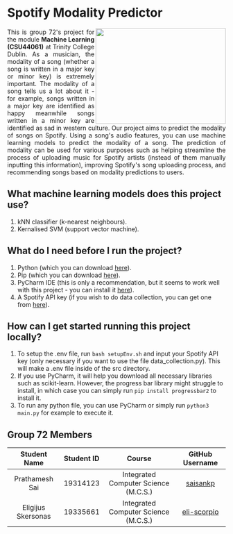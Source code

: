 # Spotify Modality Predictor

<img align="right" src="https://cdn.dribbble.com/users/411475/screenshots/13544773/media/ea8bb04d924af2ada6c128ce8d234442.jpg?compress=1&resize=1600x1200&vertical=top" width="300" height="220">
<p align=justify>
 This is group 72's project for the module <strong>Machine Learning (CSU44061)</strong> at Trinity College Dublin. As a musician, the modality of a song (whether a song is written in a major key or minor key) is extremely important. The modality of a song tells us a lot about it - for example, songs written in a major key are identified as happy meanwhile songs written in a minor key are identified as sad in western culture. Our project aims to predict the modality of songs on Spotify. Using a song's audio features, you can use machine learning models to predict the modality of a song. The prediction of modality can be used for various purposes such as helping streamline the process of uploading music for Spotify artists (instead of them manually inputting this information), improving Spotify's song uploading process, and recommending songs based on modality predictions to users.</i>
</p>

## What machine learning models does this project use?

  1. kNN classifier (k-nearest neighbours).
  2. Kernalised SVM (support vector machine).
  
  
## What do I need before I run the project?

  1. Python (which you can download [here][PythonDownload]).
  2. Pip (which you can download [here][PipDownload]).
  3. PyCharm IDE (this is only a recommendation, but it seems to work well with this project - you can install it [here][PyCharmDownload]).
  3. A Spotify API key (if you wish to do data collection, you can get one from [here][SpotifyAPIKey]).

## How can I get started running this project locally?
  1. To setup the .env file, run `bash setupEnv.sh` and input your Spotify API key (only necessary if you want to use the file data_collection.py). This will make a .env file inside of the src directory.
  2. If you use PyCharm, it will help you download all necessary libraries such as scikit-learn. However, the progress bar library might struggle to install, in which case you can simply run `pip install progressbar2` to install it.
  3. To run any python file, you can use PyCharm or simply run `python3 main.py` for example to execute it.

## Group 72 Members

|    Student Name    | Student ID |                Course                |      GitHub Username       |
|:------------------:|:----------:|:------------------------------------:|:--------------------------:|
|   Prathamesh Sai   |  19314123  | Integrated Computer Science (M.C.S.) |    [saisankp][saisankp]    |
| Eligijus Skersonas |  19335661  | Integrated Computer Science (M.C.S.) | [eli-scorpio][eli-scorpio] |


[saisankp]: https://github.com/saisankp
[eli-scorpio]: https://github.com/eli-scorpio
[PythonDownload]: https://www.python.org/downloads/
[PipDownload]: https://pypi.org/project/pip/
[PyCharmDownload]: https://www.jetbrains.com/pycharm/download/
[SpotifyAPIKey]: https://developer.spotify.com/console/
